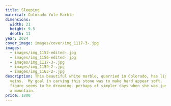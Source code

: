 ```yaml
---
title: Sleeping
material: Colorado Yule Marble
dimensions:
  width: 21
  height: 9.5
  depth: 11
year: 2024
cover_image: images/cover/img_1117-3-.jpg
images:
  - images/img_1152-edited-.jpg
  - images/img_1156-edited-.jpg
  - images/img_1117-3-.jpg
  - images/img_1159-2-.jpg
  - images/img_1163-2-.jpg
description: This beautiful white marble, quarried in Colorado, has light grey
  veins.  My goal in carving this stone was to make hard appear soft.  The
  figure seems to be dreaming- perhaps of simpler days when she was just part of
  a mountain.
price: 1800
---
```

